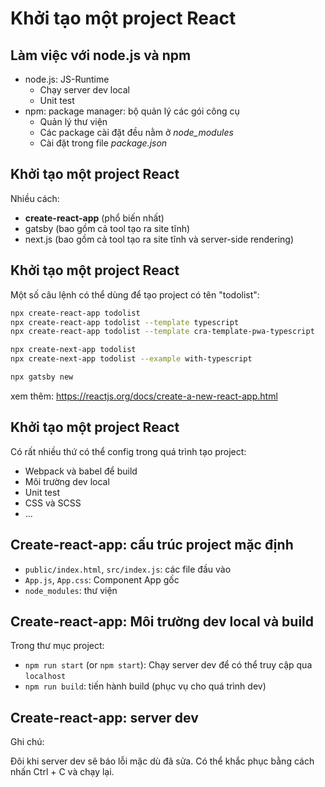 # Khởi tạo một project React

## Làm việc với node.js và npm

- node.js: JS-Runtime
  - Chạy server dev local
  - Unit test
- npm: package manager: bộ quản lý các gói công cụ
  - Quản lý thư viện
  - Các package cài đặt đều nằm ở _node_modules_
  - Cài đặt trong file _package.json_

## Khởi tạo một project React

Nhiều cách:

- **create-react-app** (phổ biến nhất)
- gatsby (bao gồm cả tool tạo ra site tĩnh)
- next.js (bao gồm cả tool tạo ra site tĩnh và server-side rendering)

## Khởi tạo một project React

Một số câu lệnh có thể dùng để tạo project có tên "todolist":

```bash
npx create-react-app todolist
npx create-react-app todolist --template typescript
npx create-react-app todolist --template cra-template-pwa-typescript
```

```bash
npx create-next-app todolist
npx create-next-app todolist --example with-typescript
```

```bash
npx gatsby new
```

<!--
gatsby and creact-next-app will ask for more config
during creation
gatsby has built-in support for typescript -
just change .js to .tsx -->

xem thêm: https://reactjs.org/docs/create-a-new-react-app.html

## Khởi tạo một project React

Có rất nhiều thứ có thể config trong quá trình tạo project:

- Webpack và babel để build
- Môi trường dev local
- Unit test
- CSS và SCSS
- ...

## Create-react-app: cấu trúc project mặc định

- `public/index.html`, `src/index.js`: các file đầu vào
- `App.js`, `App.css`: Component App gốc
- `node_modules`: thư viện

## Create-react-app: Môi trường dev local và build

Trong thư mục project:

- `npm run start` (or `npm start`): Chạy server dev để có thể truy cập qua `localhost`
- `npm run build`: tiến hành build (phục vụ cho quá trình dev)

## Create-react-app: server dev

Ghi chú:

Đôi khi server dev sẽ báo lỗi mặc dù đã sửa. Có thể khắc phục bằng cách nhấn Ctrl + C và chạy lại.

